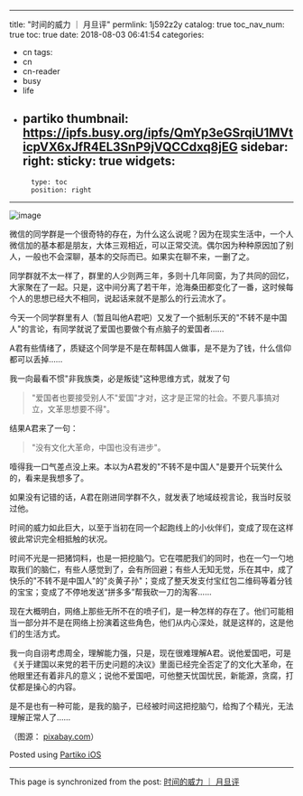 
---
title: "时间的威力  ｜  月旦评"
permlink: 1j592z2y
catalog: true
toc_nav_num: true
toc: true
date: 2018-08-03 06:41:54
categories:
- cn
tags:
- cn
- cn-reader
- busy
- life
- partiko
thumbnail: https://ipfs.busy.org/ipfs/QmYp3eGSrqiU1MVticpVX6xJfR4EL3SnP9jVQCCdxq8jEG
sidebar:
    right:
        sticky: true
widgets:
    -
        type: toc
        position: right
---


![image](https://ipfs.busy.org/ipfs/QmYp3eGSrqiU1MVticpVX6xJfR4EL3SnP9jVQCCdxq8jEG)

微信的同学群是一个很奇特的存在，为什么这么说呢？因为在现实生活中，一个人微信加的基本都是朋友，大体三观相近，可以正常交流。偶尔因为种种原因加了别人，一般也不会深聊，基本的交际而已。如果实在聊不来，一删了之。

同学群就不太一样了，群里的人少则两三年，多则十几年同窗，为了共同的回忆，大家聚在了一起。只是，这中间分离了若干年，沧海桑田都变化了一番，这时候每个人的思想已经大不相同，说起话来就不是那么的行云流水了。

今天一个同学群里有人（暂且叫他A君吧）又发了一个抵制乐天的"不转不是中国人"的言论，有同学就说了爱国也要做个有点脑子的爱国者……

A君有些情绪了，质疑这个同学是不是在帮韩国人做事，是不是为了钱，什么信仰都可以丢掉……

我一向最看不惯"非我族类，必是叛徒"这种思维方式，就发了句
> "爱国者也要接受别人不"爱国"才对，这才是正常的社会。不要凡事搞对立，文革思想要不得"。

结果A君来了一句：
> "没有文化大革命，中国也没有进步"。

噎得我一口气差点没上来。本以为A君发的"不转不是中国人"是要开个玩笑什么的，看来是我想多了。

如果没有记错的话，A君在刚进同学群不久，就发表了地域歧视言论，我当时反驳过他。

时间的威力如此巨大，以至于当初在同一个起跑线上的小伙伴们，变成了现在这样彼此常识完全相抵触的状况。

时间不光是一把猪饲料，也是一把挖脑勺。它在喂肥我们的同时，也在一勺一勺地取我们的脑仁，有些人感觉到了，会有所回避；有些人无知无觉，乐在其中，成了快乐的"不转不是中国人"的"炎黄子孙"；变成了整天发支付宝红包二维码等着分钱的宝宝；变成了不停地发送“拼多多”帮我砍一刀的淘客……

现在大概明白，网络上那些无所不在的喷子们，是一种怎样的存在了。他们可能相当一部分并不是在网络上扮演着这些角色，他们从内心深处，就是这样的，这是他们的生活方式。

我一向自诩考虑周全，理解能力强，只是，现在很难理解A君。说他爱国吧，可是《关于建国以来党的若干历史问题的决议》里面已经完全否定了的文化大革命，在他眼里还有着非凡的意义；说他不爱国吧，可他整天忧国忧民，新能源，贪腐，打仗都是操心的内容。

是不是也有一种可能，是我的脑子，已经被时间这把挖脑勺，给掏了个精光，无法理解正常人了……

（图源： [pixabay.com](https://cdn.pixabay.com/photo/2018/07/17/09/18/evolution-3543775_960_720.png)）

Posted using [Partiko iOS](https://itunes.apple.com/us/app/partiko/id1401033260?mt=8)

- - -

This page is synchronized from the post: [时间的威力  ｜  月旦评](https://steemit.com/@julian2013/1j592z2y)
